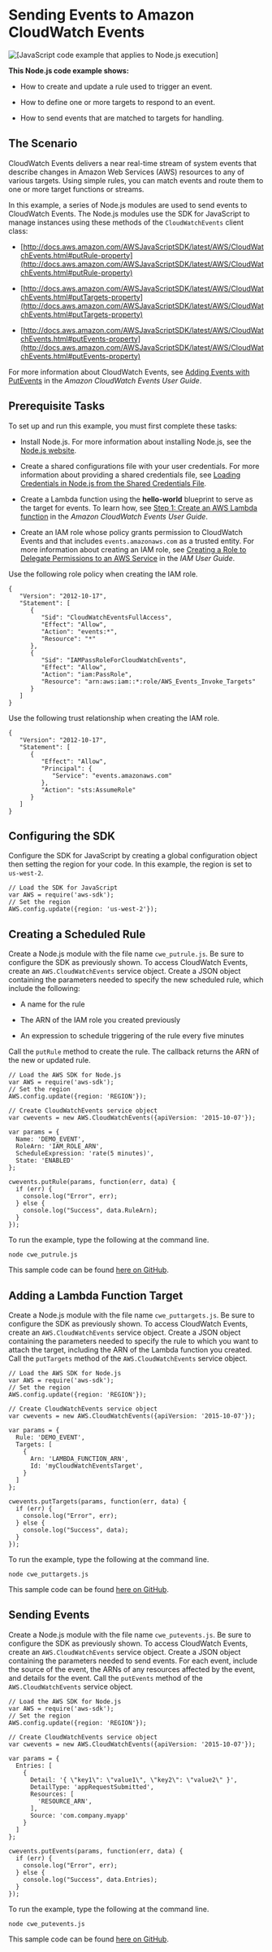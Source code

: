 # Sending Events to Amazon CloudWatch Events<a name="cloudwatch-examples-sending-events"></a>

![\[JavaScript code example that applies to Node.js execution\]](http://docs.aws.amazon.com/sdk-for-javascript/v2/developer-guide/images/nodeicon.png)

**This Node\.js code example shows:**

+ How to create and update a rule used to trigger an event\.

+ How to define one or more targets to respond to an event\.

+ How to send events that are matched to targets for handling\.

## The Scenario<a name="cloudwatch-examples-sending-events-scenario"></a>

CloudWatch Events delivers a near real\-time stream of system events that describe changes in Amazon Web Services \(AWS\) resources to any of various targets\. Using simple rules, you can match events and route them to one or more target functions or streams\.

In this example, a series of Node\.js modules are used to send events to CloudWatch Events\. The Node\.js modules use the SDK for JavaScript to manage instances using these methods of the `CloudWatchEvents` client class:

+ [http://docs.aws.amazon.com/AWSJavaScriptSDK/latest/AWS/CloudWatchEvents.html#putRule-property](http://docs.aws.amazon.com/AWSJavaScriptSDK/latest/AWS/CloudWatchEvents.html#putRule-property)

+ [http://docs.aws.amazon.com/AWSJavaScriptSDK/latest/AWS/CloudWatchEvents.html#putTargets-property](http://docs.aws.amazon.com/AWSJavaScriptSDK/latest/AWS/CloudWatchEvents.html#putTargets-property)

+ [http://docs.aws.amazon.com/AWSJavaScriptSDK/latest/AWS/CloudWatchEvents.html#putEvents-property](http://docs.aws.amazon.com/AWSJavaScriptSDK/latest/AWS/CloudWatchEvents.html#putEvents-property)

For more information about CloudWatch Events, see [Adding Events with PutEvents](http://docs.aws.amazon.com/AmazonCloudWatch/latest/events/AddEventsPutEvents.html) in the *Amazon CloudWatch Events User Guide*\.

## Prerequisite Tasks<a name="cloudwatch-examples-sending-events-prerequisites"></a>

To set up and run this example, you must first complete these tasks:

+ Install Node\.js\. For more information about installing Node\.js, see the [Node\.js website](https://nodejs.org)\.

+ Create a shared configurations file with your user credentials\. For more information about providing a shared credentials file, see [Loading Credentials in Node\.js from the Shared Credentials File](loading-node-credentials-shared.md)\.

+ Create a Lambda function using the **hello\-world** blueprint to serve as the target for events\. To learn how, see [ Step 1: Create an AWS Lambda function](http://docs.aws.amazon.com/AmazonCloudWatch/latest/events/LogEC2InstanceState.html) in the *Amazon CloudWatch Events User Guide*\.

+ Create an IAM role whose policy grants permission to CloudWatch Events and that includes `events.amazonaws.com` as a trusted entity\. For more information about creating an IAM role, see [ Creating a Role to Delegate Permissions to an AWS Service](http://docs.aws.amazon.com/IAM/latest/UserGuide/id_roles_create_for-service.html) in the *IAM User Guide*\.

Use the following role policy when creating the IAM role\.

```
{
   "Version": "2012-10-17",
   "Statement": [
      {
         "Sid": "CloudWatchEventsFullAccess",
         "Effect": "Allow",
         "Action": "events:*",
         "Resource": "*"
      },
      {
         "Sid": "IAMPassRoleForCloudWatchEvents",
         "Effect": "Allow",
         "Action": "iam:PassRole",
         "Resource": "arn:aws:iam::*:role/AWS_Events_Invoke_Targets"
      }      
   ]
}
```

Use the following trust relationship when creating the IAM role\.

```
{
   "Version": "2012-10-17",
   "Statement": [
      {
         "Effect": "Allow",
         "Principal": {
            "Service": "events.amazonaws.com"
         },
         "Action": "sts:AssumeRole"
      }      
   ]
}
```

## Configuring the SDK<a name="cloudwatch-examples-sending-events-configure-sdk"></a>

Configure the SDK for JavaScript by creating a global configuration object then setting the region for your code\. In this example, the region is set to `us-west-2`\.

```
// Load the SDK for JavaScript
var AWS = require('aws-sdk');
// Set the region 
AWS.config.update({region: 'us-west-2'});
```

## Creating a Scheduled Rule<a name="cloudwatch-examples-sending-events-rules"></a>

Create a Node\.js module with the file name `cwe_putrule.js`\. Be sure to configure the SDK as previously shown\. To access CloudWatch Events, create an `AWS.CloudWatchEvents` service object\. Create a JSON object containing the parameters needed to specify the new scheduled rule, which include the following: 

+ A name for the rule

+ The ARN of the IAM role you created previously

+ An expression to schedule triggering of the rule every five minutes

Call the `putRule` method to create the rule\. The callback returns the ARN of the new or updated rule\.

```
// Load the AWS SDK for Node.js
var AWS = require('aws-sdk');
// Set the region 
AWS.config.update({region: 'REGION'});

// Create CloudWatchEvents service object
var cwevents = new AWS.CloudWatchEvents({apiVersion: '2015-10-07'});

var params = {
  Name: 'DEMO_EVENT', 
  RoleArn: 'IAM_ROLE_ARN',
  ScheduleExpression: 'rate(5 minutes)',
  State: 'ENABLED'
};

cwevents.putRule(params, function(err, data) {
  if (err) {
    console.log("Error", err);
  } else {
    console.log("Success", data.RuleArn);
  }
});
```

To run the example, type the following at the command line\.

```
node cwe_putrule.js
```

This sample code can be found [here on GitHub](https://github.com/awsdocs/aws-doc-sdk-examples/blob/master/javascript/example_code/cloudwatch/cwe_putrule.js)\.

## Adding a Lambda Function Target<a name="cloudwatch-examples-sending-events-targets"></a>

Create a Node\.js module with the file name `cwe_puttargets.js`\. Be sure to configure the SDK as previously shown\. To access CloudWatch Events, create an `AWS.CloudWatchEvents` service object\. Create a JSON object containing the parameters needed to specify the rule to which you want to attach the target, including the ARN of the Lambda function you created\. Call the `putTargets` method of the `AWS.CloudWatchEvents` service object\.

```
// Load the AWS SDK for Node.js
var AWS = require('aws-sdk');
// Set the region 
AWS.config.update({region: 'REGION'});

// Create CloudWatchEvents service object
var cwevents = new AWS.CloudWatchEvents({apiVersion: '2015-10-07'});

var params = {
  Rule: 'DEMO_EVENT',
  Targets: [
    {
      Arn: 'LAMBDA_FUNCTION_ARN',
      Id: 'myCloudWatchEventsTarget',
    }
  ]
};

cwevents.putTargets(params, function(err, data) {
  if (err) {
    console.log("Error", err);
  } else {
    console.log("Success", data);
  }
});
```

To run the example, type the following at the command line\.

```
node cwe_puttargets.js
```

This sample code can be found [here on GitHub](https://github.com/awsdocs/aws-doc-sdk-examples/blob/master/javascript/example_code/cloudwatch/cwe_puttargets.js)\.

## Sending Events<a name="cloudwatch-examples-sending-events-putevents"></a>

Create a Node\.js module with the file name `cwe_putevents.js`\. Be sure to configure the SDK as previously shown\. To access CloudWatch Events, create an `AWS.CloudWatchEvents` service object\. Create a JSON object containing the parameters needed to send events\. For each event, include the source of the event, the ARNs of any resources affected by the event, and details for the event\. Call the `putEvents` method of the `AWS.CloudWatchEvents` service object\.

```
// Load the AWS SDK for Node.js
var AWS = require('aws-sdk');
// Set the region 
AWS.config.update({region: 'REGION'});

// Create CloudWatchEvents service object
var cwevents = new AWS.CloudWatchEvents({apiVersion: '2015-10-07'});

var params = {
  Entries: [
    {
      Detail: '{ \"key1\": \"value1\", \"key2\": \"value2\" }',
      DetailType: 'appRequestSubmitted',
      Resources: [
        'RESOURCE_ARN',
      ],
      Source: 'com.company.myapp'
    }
  ]
};

cwevents.putEvents(params, function(err, data) {
  if (err) {
    console.log("Error", err);
  } else {
    console.log("Success", data.Entries);
  }
});
```

To run the example, type the following at the command line\.

```
node cwe_putevents.js
```

This sample code can be found [here on GitHub](https://github.com/awsdocs/aws-doc-sdk-examples/blob/master/javascript/example_code/cloudwatch/cwe_putevents.js)\.